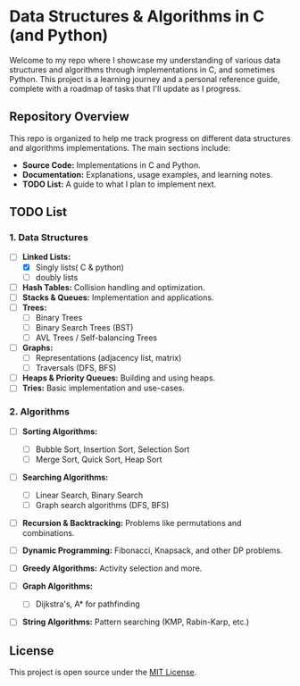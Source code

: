 # Data Structures & Algorithms in C (and Python)

Welcome to my repo where I showcase my understanding of various data structures and algorithms through implementations in C, and sometimes Python. This project is a learning journey and a personal reference guide, complete with a roadmap of tasks that I'll update as I progress.

## Repository Overview

This repo is organized to help me track progress on different data structures and algorithms implementations. The main sections include:

- **Source Code:** Implementations in C and Python.
- **Documentation:** Explanations, usage examples, and learning notes.
- **TODO List:** A guide to what I plan to implement next.


## TODO List

### 1. Data Structures
- [ ] **Linked Lists:**
    - [x] Singly lists( C & python)
    - [ ] doubly lists
- [ ] **Hash Tables:** Collision handling and optimization.
- [ ] **Stacks & Queues:** Implementation and applications.
- [ ] **Trees:**
  - [ ] Binary Trees
  - [ ] Binary Search Trees (BST)
  - [ ] AVL Trees / Self-balancing Trees
- [ ] **Graphs:**
  - [ ] Representations (adjacency list, matrix)
  - [ ] Traversals (DFS, BFS)
- [ ] **Heaps & Priority Queues:** Building and using heaps.
- [ ] **Tries:** Basic implementation and use-cases.

### 2. Algorithms
- [ ] **Sorting Algorithms:**
  - [ ] Bubble Sort, Insertion Sort, Selection Sort
  - [ ] Merge Sort, Quick Sort, Heap Sort
- [ ] **Searching Algorithms:**
  - [ ] Linear Search, Binary Search
  - [ ] Graph search algorithms (DFS, BFS)
- [ ] **Recursion & Backtracking:** Problems like permutations and combinations.
- [ ] **Dynamic Programming:** Fibonacci, Knapsack, and other DP problems.
- [ ] **Greedy Algorithms:** Activity selection and more.
- [ ] **Graph Algorithms:**
  - [ ] Dijkstra's, A* for pathfinding
- [ ] **String Algorithms:** Pattern searching (KMP, Rabin-Karp, etc.)



## License

This project is open source under the [MIT License](LICENSE).

